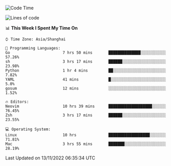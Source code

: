 <!--START_SECTION:waka-->
![Code Time](http://img.shields.io/badge/Code%20Time-975%20hrs%2026%20mins-blue)

![Lines of code](https://img.shields.io/badge/From%20Hello%20World%20I%27ve%20Written-24%20Thousand%20lines%20of%20code-blue)

📊 **This Week I Spent My Time On** 

```text
⌚︎ Time Zone: Asia/Shanghai

💬 Programming Languages: 
Go                       7 hrs 50 mins       ██████████████░░░░░░░░░░░   57.26% 
sh                       3 hrs 17 mins       ██████░░░░░░░░░░░░░░░░░░░   23.98% 
Python                   1 hr 4 mins         ██░░░░░░░░░░░░░░░░░░░░░░░   7.82% 
YAML                     41 mins             █░░░░░░░░░░░░░░░░░░░░░░░░   5.0% 
gosum                    12 mins             ░░░░░░░░░░░░░░░░░░░░░░░░░   1.52%

🔥 Editors: 
Neovim                   10 hrs 39 mins      ███████████████████░░░░░░   76.45% 
Zsh                      3 hrs 17 mins       ██████░░░░░░░░░░░░░░░░░░░   23.55%

💻 Operating System: 
Linux                    10 hrs              ██████████████████░░░░░░░   71.81% 
Mac                      3 hrs 55 mins       ███████░░░░░░░░░░░░░░░░░░   28.19%

```


 Last Updated on 13/11/2022 06:35:34 UTC
<!--END_SECTION:waka-->
